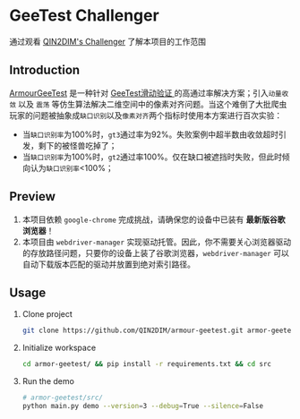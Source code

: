 # GeeTest Challenger

通过观看 [QIN2DIM's Challenger](https://www.wolai.com/pbhA77godFuXjofA1QC7JG?theme=light) 了解本项目的工作范围

## Introduction

[ArmourGeeTest](https://github.com/QIN2DIM/armour-geetest) 是一种针对 [GeeTest滑动验证 ](https://www.geetest.com/) 的高通过率解决方案；引入`动量收敛` 以及 `震荡` 等仿生算法解决二维空间中的像素对齐问题。当这个难倒了大批爬虫玩家的问题被抽象成`缺口识别`以及`像素对齐`两个指标时使用本方案进行百次实验：

- 当`缺口识别率`为100%时，`gt3`通过率为92%。失败案例中超半数由收敛超时引发，剩下的被怪兽吃掉了；
- 当`缺口识别率`为100%时，`gt2`通过率100%。仅在缺口被遮挡时失败，但此时倾向认为`缺口识别率`<100%；

## Preview

1. 本项目依赖 `google-chrome` 完成挑战，请确保您的设备中已装有 **最新版谷歌浏览器**！
2. 本项目由 `webdriver-manager` 实现驱动托管。因此，你不需要关心浏览器驱动的存放路径问题，只要你的设备上装了谷歌浏览器，`webdriver-manager` 可以自动下载版本匹配的驱动并放置到绝对索引路径。

## Usage

1. Clone project

   ```bash
   git clone https://github.com/QIN2DIM/armour-geetest.git armor-geetest
   ```

2. Initialize workspace

   ```bash
   cd armor-geetest/ && pip install -r requirements.txt && cd src
   ```

3. Run the demo

   ```bash
   # armor-geetest/src/
   python main.py demo --version=3 --debug=True --silence=False
   ```
